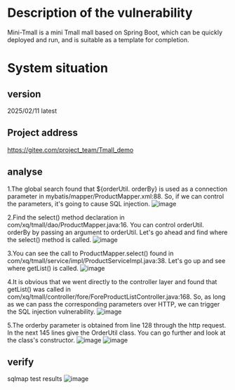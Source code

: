 # Description of the vulnerability
Mini-Tmall is a mini Tmall mall based on Spring Boot, which can be quickly deployed and run, and is suitable as a template for completion.
# System situation
## version
2025/02/11 latest
## Project address
https://gitee.com/project_team/Tmall_demo

## analyse
1.The global search found that ${orderUtil. orderBy} is used as a connection parameter in mybatis/mapper/ProductMapper.xml:88.  So, if we can control the parameters, it's going to cause SQL injection.
![image](https://github.com/user-attachments/assets/2605c63d-2d6d-4247-80df-b93339a65ce8)

2.Find the select() method declaration in com/xq/tmall/dao/ProductMapper.java:16.  You can control orderUtil. orderBy by passing an argument to orderUtil.  Let's go ahead and find where the select() method is called.
![image](https://github.com/user-attachments/assets/cbdac2e6-74d2-44a4-89fb-b5050ea0de26)

3.You can see the call to ProductMapper.select() found in com/xq/tmall/service/impl/ProductServiceImpl.java:38. Let's go up and see where getList() is called.
![image](https://github.com/user-attachments/assets/3454b37a-90d8-48c2-bf44-11b675bbe8b4)

4.It is obvious that we went directly to the controller layer and found that getList() was called in com/xq/tmall/controller/fore/ForeProductListController.java:168.  So, as long as we can pass the corresponding parameters over HTTP, we can trigger the SQL injection vulnerability.
![image](https://github.com/user-attachments/assets/16470dc7-ef6d-4b79-b30f-9691867247ca)

5.The orderby parameter is obtained from line 128 through the http request.  In the next 145 lines give the OrderUtil class.  You can go further and look at the class's constructor.
![image](https://github.com/user-attachments/assets/e3e99996-7874-4780-bf77-900170176242)
![image](https://github.com/user-attachments/assets/393d9132-0669-49c5-9a74-43e912a58ab2)
## verify
sqlmap test results
![image](https://github.com/user-attachments/assets/d1c33aa8-8ad3-42b2-9591-81cbdad45f71)



